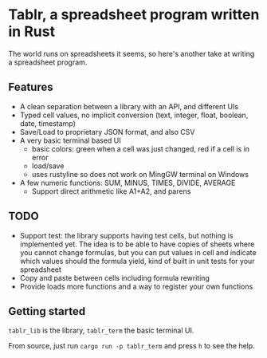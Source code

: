 # Tablr, a spreadsheet program written in Rust

The world runs on spreadsheets it seems, so here's another take at writing a spreadsheet program.

## Features

- A clean separation between a library with an API, and different UIs
- Typed cell values, no implicit conversion (text, integer, float, boolean, date, timestamp)
- Save/Load to proprietary JSON format, and also CSV
- A very basic terminal based UI
    - basic colors: green when a cell was just changed, red if a cell is in error
    - load/save
    - uses rustyline so does not work on MingGW terminal on Windows
- A few numeric functions: SUM, MINUS, TIMES, DIVIDE, AVERAGE
    - Support direct arithmetic like A1+A2, and parens

## TODO

- Support test: the library supports having test cells, but nothing is implemented yet. The idea is to be able to have copies of sheets where you cannot change formulas, but you can put values in cell and indicate which values should the formula yield, kind of built in unit tests for your spreadsheet
- Copy and paste between cells including formula rewriting
- Provide loads more functions and a way to register your own functions


## Getting started

`tablr_lib` is the library, `tablr_term` the basic terminal UI.

From source, just run `cargo run -p tablr_term` and press `h` to see the help.
